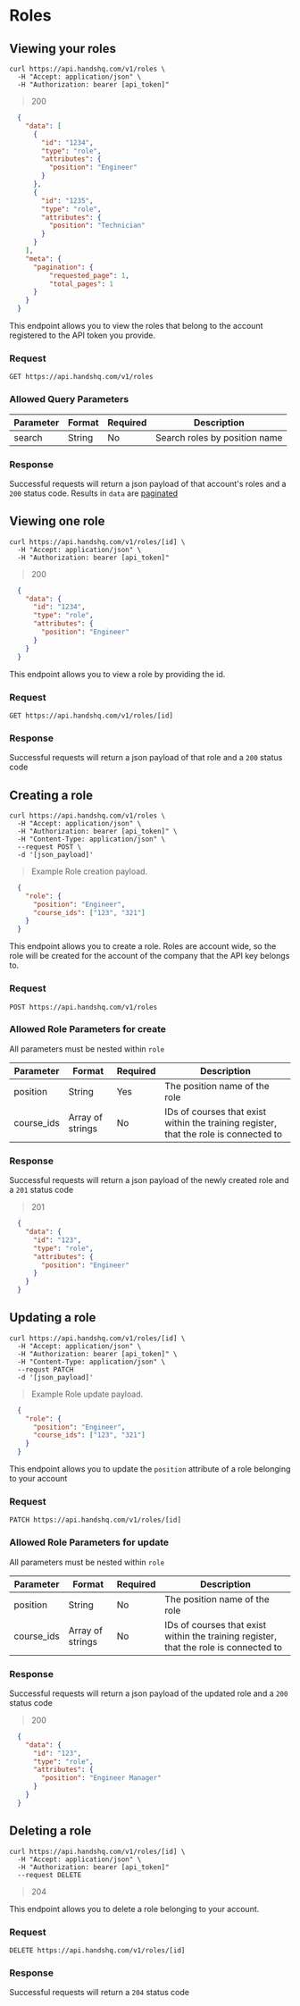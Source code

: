 # Roles

## Viewing your roles

```shell
curl https://api.handshq.com/v1/roles \
  -H "Accept: application/json" \
  -H "Authorization: bearer [api_token]"
```

> 200

```json
  {
    "data": [
      {
        "id": "1234",
        "type": "role",
        "attributes": {
          "position": "Engineer"
        }
      },
      {
        "id": "1235",
        "type": "role",
        "attributes": {
          "position": "Technician"
        }
      }
    ],
    "meta": {
      "pagination": {
          "requested_page": 1,
          "total_pages": 1
      }
    }
  }
```

This endpoint allows you to view the roles that belong to the account registered to the API token you provide.

### Request

`GET https://api.handshq.com/v1/roles`

### Allowed Query Parameters
Parameter | Format | Required | Description
--------- | ------ | -------- | -----------
search    | String | No       | Search roles by position name

### Response

Successful requests will return a json payload of that account's roles and a `200` status code.
Results in `data` are [paginated](#pagination)

## Viewing one role

```shell
curl https://api.handshq.com/v1/roles/[id] \
  -H "Accept: application/json" \
  -H "Authorization: bearer [api_token]"
```

> 200

```json
  {
    "data": {
      "id": "1234",
      "type": "role",
      "attributes": {
        "position": "Engineer"
      }
    }
  }
```

This endpoint allows you to view a role by providing the id.

### Request

`GET https://api.handshq.com/v1/roles/[id]`

### Response

Successful requests will return a json payload of that role and a `200` status code

## Creating a role

```shell
curl https://api.handshq.com/v1/roles \
  -H "Accept: application/json" \
  -H "Authorization: bearer [api_token]" \
  -H "Content-Type: application/json" \
  --request POST \
  -d '[json_payload]'
```

> Example Role creation payload.

```json
  {
    "role": {
      "position": "Engineer",
      "course_ids": ["123", "321"]
    }
  }
```

This endpoint allows you to create a role. Roles are account wide, so the role will be created for the account of the company that the API key belongs to.

### Request

`POST https://api.handshq.com/v1/roles`

### Allowed Role Parameters for create
All parameters must be nested within `role`

Parameter | Format | Required | Description
--------- | ------ | -------- | -----------
position | String | Yes | The position name of the role
course_ids | Array of strings | No | IDs of courses that exist within the training register, that the role is connected to

### Response

Successful requests will return a json payload of the newly created role and a `201` status code

> 201

```json
  {
    "data": {
      "id": "123",
      "type": "role",
      "attributes": {
        "position": "Engineer"
      }
    }
  }
```


## Updating a role

```shell
curl https://api.handshq.com/v1/roles/[id] \
  -H "Accept: application/json" \
  -H "Authorization: bearer [api_token]" \
  -H "Content-Type: application/json" \
  --requst PATCH
  -d '[json_payload]'
```

> Example Role update payload.

```json
  {
    "role": {
      "position": "Engineer",
      "course_ids": ["123", "321"]
    }
  }
```

This endpoint allows you to update the `position` attribute of a role belonging to your account

### Request

`PATCH https://api.handshq.com/v1/roles/[id]`


### Allowed Role Parameters for update
All parameters must be nested within `role`

Parameter | Format | Required | Description
--------- | ------ | -------- | -----------
position | String | No | The position name of the role
course_ids | Array of strings | No | IDs of courses that exist within the training register, that the role is connected to

### Response

Successful requests will return a json payload of the updated role and a `200` status code

> 200

```json
  {
    "data": {
      "id": "123",
      "type": "role",
      "attributes": {
        "position": "Engineer Manager"
      }
    }
  }
```

## Deleting a role

```shell
curl https://api.handshq.com/v1/roles/[id] \
  -H "Accept: application/json" \
  -H "Authorization: bearer [api_token]"
  --request DELETE
```

> 204

This endpoint allows you to delete a role belonging to your account.

### Request

`DELETE https://api.handshq.com/v1/roles/[id]`

### Response

Successful requests will return a `204` status code
